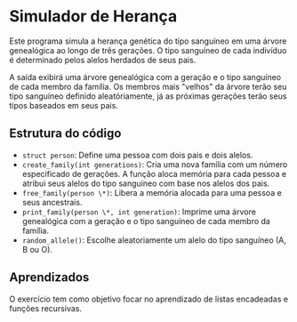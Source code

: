
# Simulador de Herança

Este programa simula a herança genética do tipo sanguíneo em uma árvore genealógica ao longo de três gerações. O tipo sanguíneo de cada indivíduo é determinado pelos alelos herdados de seus pais.

A saída exibirá uma árvore genealógica com a geração e o tipo sanguíneo de cada membro da família. Os membros mais "velhos" da árvore terão seu tipo sanguíneo definido aleatóriamente, já as próximas gerações terão seus tipos baseados em seus pais.

## Estrutura do código

- `struct person`: Define uma pessoa com dois pais e dois alelos.
- `create_family(int generations)`: Cria uma nova família com um número especificado de gerações. A função aloca memória para cada pessoa e atribui seus alelos do tipo sanguíneo com base nos alelos dos pais.
- `free_family(person \*)`: Libera a memória alocada para uma pessoa e seus ancestrais.
- `print_family(person \*, int generation)`: Imprime uma árvore genealógica com a geração e o tipo sanguíneo de cada membro da família.
- `random_allele()`: Escolhe aleatoriamente um alelo do tipo sanguíneo (A, B ou O).

## Aprendizados

O exercício tem como objetivo focar no aprendizado de listas encadeadas e funções recursivas.
